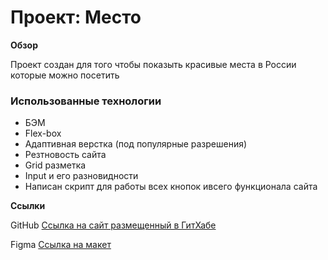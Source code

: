 # Проект: Место

**Обзор**

Проект создан для того чтобы показыть красивые места в России которые можно посетить
### Использованные технологии
* БЭМ
* Flex-box
* Адаптивная верстка (под популярные разрешения)
* Резтновость сайта
* Grid разметка
* Input и его разновидности
* Написан скрипт для работы всех кнопок ивсего функционала сайта

**Ссылки**

GitHub
[Ссылка на сайт размещенный в ГитХабе](https://silverwlof.github.io/mesto-project/)


Figma
[Ссылка на макет](https://www.figma.com/file/2cn9N9jSkmxD84oJik7xL7/JavaScript.-Sprint-4?node-id=0%3A1)
